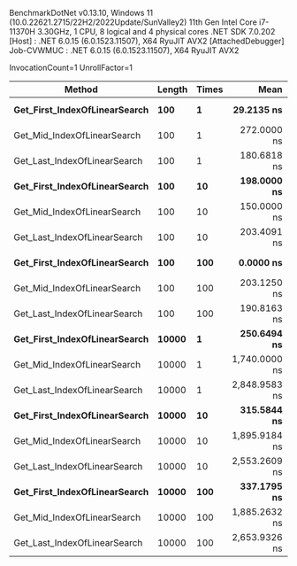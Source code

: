 
BenchmarkDotNet v0.13.10, Windows 11 (10.0.22621.2715/22H2/2022Update/SunValley2)
11th Gen Intel Core i7-11370H 3.30GHz, 1 CPU, 8 logical and 4 physical cores
.NET SDK 7.0.202
  [Host]     : .NET 6.0.15 (6.0.1523.11507), X64 RyuJIT AVX2 [AttachedDebugger]
  Job-CVWMUC : .NET 6.0.15 (6.0.1523.11507), X64 RyuJIT AVX2

InvocationCount=1  UnrollFactor=1  

 Method                        | Length | Times | Mean          | Error       | StdDev        | Median        |
------------------------------ |------- |------ |--------------:|------------:|--------------:|--------------:|
 **Get_First_IndexOfLinearSearch** | **100**    | **1**     |    **29.2135 ns** |  **21.8991 ns** |    **60.6822 ns** |     **0.0000 ns** |
 Get_Mid_IndexOfLinearSearch   | 100    | 1     |   272.0000 ns |  63.2351 ns |   186.4501 ns |   200.0000 ns |
 Get_Last_IndexOfLinearSearch  | 100    | 1     |   180.6818 ns |  23.9052 ns |    65.8419 ns |   200.0000 ns |
 **Get_First_IndexOfLinearSearch** | **100**    | **10**    |   **198.0000 ns** |  **41.1808 ns** |   **121.4225 ns** |   **200.0000 ns** |
 Get_Mid_IndexOfLinearSearch   | 100    | 10    |   150.0000 ns |  23.5942 ns |    65.7711 ns |   100.0000 ns |
 Get_Last_IndexOfLinearSearch  | 100    | 10    |   203.4091 ns |  30.8708 ns |    85.0272 ns |   200.0000 ns |
 **Get_First_IndexOfLinearSearch** | **100**    | **100**   |     **0.0000 ns** |   **0.0000 ns** |     **0.0000 ns** |     **0.0000 ns** |
 Get_Mid_IndexOfLinearSearch   | 100    | 100   |   203.1250 ns |  48.3542 ns |   139.5128 ns |   200.0000 ns |
 Get_Last_IndexOfLinearSearch  | 100    | 100   |   190.8163 ns |  42.3698 ns |   123.5946 ns |   100.0000 ns |
 **Get_First_IndexOfLinearSearch** | **10000**  | **1**     |   **250.6494 ns** |  **44.5798 ns** |   **114.2750 ns** |   **200.0000 ns** |
 Get_Mid_IndexOfLinearSearch   | 10000  | 1     | 1,740.0000 ns | 290.0643 ns |   832.2489 ns | 1,400.0000 ns |
 Get_Last_IndexOfLinearSearch  | 10000  | 1     | 2,848.9583 ns | 371.0495 ns | 1,070.5625 ns | 2,500.0000 ns |
 **Get_First_IndexOfLinearSearch** | **10000**  | **10**    |   **315.5844 ns** |  **33.5256 ns** |    **85.9390 ns** |   **300.0000 ns** |
 Get_Mid_IndexOfLinearSearch   | 10000  | 10    | 1,895.9184 ns | 293.3297 ns |   855.6565 ns | 1,600.0000 ns |
 Get_Last_IndexOfLinearSearch  | 10000  | 10    | 2,553.2609 ns | 301.3666 ns |   850.0098 ns | 2,300.0000 ns |
 **Get_First_IndexOfLinearSearch** | **10000**  | **100**   |   **337.1795 ns** |  **47.2856 ns** |   **122.0591 ns** |   **350.0000 ns** |
 Get_Mid_IndexOfLinearSearch   | 10000  | 100   | 1,885.2632 ns | 328.0150 ns |   941.1365 ns | 1,500.0000 ns |
 Get_Last_IndexOfLinearSearch  | 10000  | 100   | 2,653.9326 ns | 318.6778 ns |   883.0546 ns | 2,400.0000 ns |
